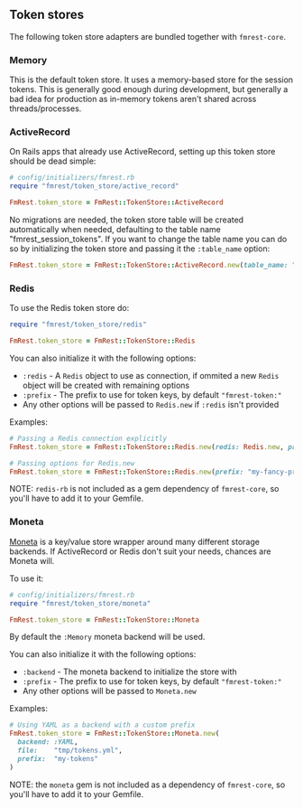 ## Token stores

The following token store adapters are bundled together with `fmrest-core`.

### Memory

This is the default token store. It uses a memory-based store for the session
tokens. This is generally good enough during development, but generally a bad
idea for production as in-memory tokens aren't shared across threads/processes.

### ActiveRecord

On Rails apps that already use ActiveRecord, setting up this token store should
be dead simple:

```ruby
# config/initializers/fmrest.rb
require "fmrest/token_store/active_record"

FmRest.token_store = FmRest::TokenStore::ActiveRecord
```

No migrations are needed, the token store table will be created automatically
when needed, defaulting to the table name "fmrest_session_tokens". If you want
to change the table name you can do so by initializing the token store and
passing it the `:table_name` option:

```ruby
FmRest.token_store = FmRest::TokenStore::ActiveRecord.new(table_name: "my_token_store")
```

### Redis

To use the Redis token store do:

```ruby
require "fmrest/token_store/redis"

FmRest.token_store = FmRest::TokenStore::Redis
```

You can also initialize it with the following options:

* `:redis` - A `Redis` object to use as connection, if ommited a new `Redis`
  object will be created with remaining options
* `:prefix` - The prefix to use for token keys, by default `"fmrest-token:"`
* Any other options will be passed to `Redis.new` if `:redis` isn't provided

Examples:

```ruby
# Passing a Redis connection explicitly
FmRest.token_store = FmRest::TokenStore::Redis.new(redis: Redis.new, prefix: "my-fancy-prefix:")

# Passing options for Redis.new
FmRest.token_store = FmRest::TokenStore::Redis.new(prefix: "my-fancy-prefix:", host: "10.0.1.1", port: 6380, db: 15)
```

NOTE: `redis-rb` is not included as a gem dependency of `fmrest-core`, so
you'll have to add it to your Gemfile.

### Moneta

[Moneta](https://github.com/moneta-rb/moneta) is a key/value store wrapper
around many different storage backends. If ActiveRecord or Redis don't suit
your needs, chances are Moneta will.

To use it:

```ruby
# config/initializers/fmrest.rb
require "fmrest/token_store/moneta"

FmRest.token_store = FmRest::TokenStore::Moneta
```

By default the `:Memory` moneta backend will be used.

You can also initialize it with the following options:

* `:backend` - The moneta backend to initialize the store with
* `:prefix` - The prefix to use for token keys, by default `"fmrest-token:"`
* Any other options will be passed to `Moneta.new`

Examples:

```ruby
# Using YAML as a backend with a custom prefix
FmRest.token_store = FmRest::TokenStore::Moneta.new(
  backend: :YAML,
  file:    "tmp/tokens.yml",
  prefix:  "my-tokens"
)
```

NOTE: the `moneta` gem is not included as a dependency of `fmrest-core`, so
you'll have to add it to your Gemfile.
